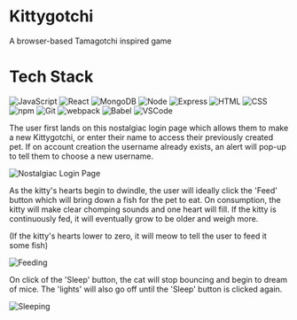 # Kittygotchi
A browser-based Tamagotchi inspired game 

# Tech Stack
![JavaScript](https://img.shields.io/badge/JavaScript-F7DF1E?&style=for-the-badge&logo=javascript&logoColor=white)
![React](https://img.shields.io/badge/React-61DAFB?logo=react&logoColor=white&style=for-the-badge)
![MongoDB](https://img.shields.io/badge/MongoDB-47A248?&style=for-the-badge&logo=mongodb&logoColor=white)
![Node](https://img.shields.io/badge/Node.js-339933?&style=for-the-badge&logo=nodedotjs&logoColor=white)
![Express](https://img.shields.io/badge/Express-000000?&style=for-the-badge&logo=express)
![HTML](https://img.shields.io/badge/HTML5-E34F26?&style=for-the-badge&logo=html5&logoColor=white)
![CSS](https://img.shields.io/badge/CSS3-1572B6?&style=for-the-badge&logo=css3&logoColor=white)
![npm](https://img.shields.io/badge/npm-CB3837?&style=for-the-badge&logo=npm&logoColor=white)
![Git](https://img.shields.io/badge/Git-F05032?&style=for-the-badge&logo=git&logoColor=white)
![webpack](https://img.shields.io/badge/Webpack-8DD6F9?&style=for-the-badge&logo=webpack&logoColor=white)
![Babel](https://img.shields.io/badge/Babel-F9DC3E?&style=for-the-badge&logo=babel&logoColor=white)
![VSCode](https://img.shields.io/badge/VSCode-007ACC?&style=for-the-badge&logo=visual-studio-code&logoColor=white)

The user first lands on this nostalgiac login page which allows them to make a new Kittygotchi, or enter their name to access their previously created pet.  If on account creation the username already exists, an alert will pop-up to tell them to choose a new username.

![Nostalgiac Login Page](https://i.imgur.com/b3f0zNu.png)

As the kitty's hearts begin to dwindle, the user will ideally click the 'Feed' button which will bring down a fish for the pet to eat.  On consumption, the kitty will make clear chomping sounds and one heart will fill.  If the kitty is continuously fed, it will eventually grow to be older and weigh more.

(If the kitty's hearts lower to zero, it will meow to tell the user to feed it some fish)

![Feeding](https://i.imgur.com/8C3fddC.gif)

On click of the 'Sleep' button, the cat will stop bouncing and begin to dream of mice.  The 'lights' will also go off until the 'Sleep' button is clicked again.

![Sleeping](https://i.imgur.com/LfgzITr.gif)

